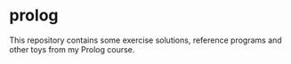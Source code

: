 prolog
======

This repository contains some exercise solutions, reference programs and other toys from my Prolog course.
